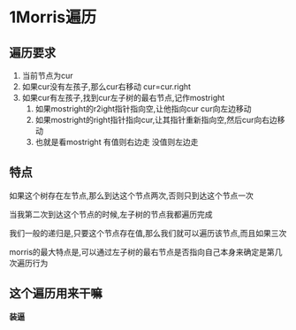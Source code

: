 # 1Morris遍历

## 遍历要求

1. 当前节点为cur
2. 如果cur没有左孩子,那么cur右移动 cur=cur.right
3. 如果cur有左孩子,找到cur左子树的最右节点,记作mostright
   1. 如果mostright的r2ight指针指向空,让他指向cur cur向左边移动
   2. 如果mostright的right指针指向cur,让其指针重新指向空,然后cur向右边移动
   3. 也就是看mostright 有值则右边走 没值则左边走

## 特点

如果这个树存在左节点,那么到达这个节点两次,否则只到达这个节点一次

当我第二次到达这个节点的时候,左子树的节点我都遍历完成

我们一般的递归是,只要这个节点存在值,那么我们就可以遍历该节点,而且如果三次

morris的最大特点是,可以通过左子树的最右节点是否指向自己本身来确定是第几次遍历行为



## 这个遍历用来干嘛

**装逼**



